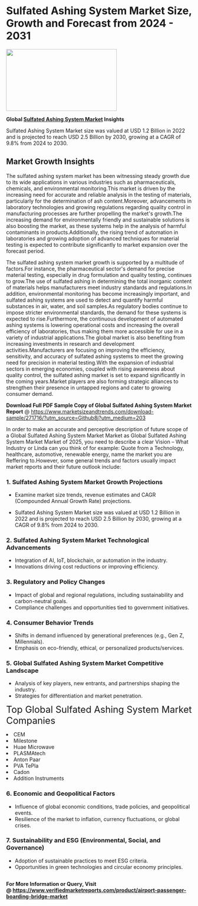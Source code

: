 <H1>Sulfated Ashing System Market Size, Growth and Forecast from 2024 - 2031</H1><img class="aligncenter size-medium wp-image-584254" src="https://thirdeyenews.in/wp-content/uploads/2024/09/Global-Market-Research-300x168.jpeg" alt="" width="300" height="168" /><p><strong>Global&nbsp;<a href="https://www.marketsizeandtrends.com/download-sample/271716/?utm_source=Github8j?utm_medium=203">Sulfated Ashing System Market</a> Insights</strong></p><p>Sulfated Ashing System Market size was valued at USD 1.2 Billion in 2022 and is projected to reach USD 2.5 Billion by 2030, growing at a CAGR of 9.8% from 2024 to 2030.</p><p><h2>Market Growth Insights</h2> <p>The sulfated ashing system market has been witnessing steady growth due to its wide applications in various industries such as pharmaceuticals, chemicals, and environmental monitoring.This market is driven by the increasing need for accurate and reliable analysis in the testing of materials, particularly for the determination of ash content.Moreover, advancements in laboratory technologies and growing regulations regarding quality control in manufacturing processes are further propelling the market's growth.The increasing demand for environmentally friendly and sustainable solutions is also boosting the market, as these systems help in the analysis of harmful contaminants in products.Additionally, the rising trend of automation in laboratories and growing adoption of advanced techniques for material testing is expected to contribute significantly to market expansion over the forecast period.</p> <p>The sulfated ashing system market growth is supported by a multitude of factors.For instance, the pharmaceutical sector's demand for precise material testing, especially in drug formulation and quality testing, continues to grow.The use of sulfated ashing in determining the total inorganic content of materials helps manufacturers meet industry standards and regulations.In addition, environmental monitoring has become increasingly important, and sulfated ashing systems are used to detect and quantify harmful substances in air, water, and soil samples.As regulatory bodies continue to impose stricter environmental standards, the demand for these systems is expected to rise.Furthermore, the continuous development of automated ashing systems is lowering operational costs and increasing the overall efficiency of laboratories, thus making them more accessible for use in a variety of industrial applications.The global market is also benefiting from increasing investments in research and development activities.Manufacturers are focusing on improving the efficiency, sensitivity, and accuracy of sulfated ashing systems to meet the growing need for precision in material testing.With the expansion of industrial sectors in emerging economies, coupled with rising awareness about quality control, the sulfated ashing market is set to expand significantly in the coming years.Market players are also forming strategic alliances to strengthen their presence in untapped regions and cater to growing consumer demand.<p><span class=""><strong>Download Full PDF Sample Copy of Global Sulfated Ashing System Market Report</strong> @ <a href="https://www.marketsizeandtrends.com/download-sample/271716/?utm_source=Github8j?utm_medium=203" target="_blank">https://www.marketsizeandtrends.com/download-sample/271716/?utm_source=Github8j?utm_medium=203</a></span></p><p>In order to make an accurate and perceptive description of future scope of a Global&nbsp;Sulfated Ashing System Market Market as Global&nbsp;Sulfated Ashing System Market Market of 2025, you need to describe a clear Vision &ndash; What Industry or Linda can you think of for example: Quote from a Technology, healthcare, automotive, renewable energy, name the market you are Reffering to.However, some general trends and factors usually impact market reports and their future outlook include:</p><h3>1.&nbsp;<strong>Sulfated Ashing System Market Growth Projections</strong></h3><ul><li>Examine market size trends, revenue estimates and CAGR (Compounded Annual Growth Rate) projections.</li><li><p>Sulfated Ashing System Market size was valued at USD 1.2 Billion in 2022 and is projected to reach USD 2.5 Billion by 2030, growing at a CAGR of 9.8% from 2024 to 2030.</p></li></ul><h3>2.&nbsp;<strong>Sulfated Ashing System Market Technological Advancements</strong></h3><ul><li>Integration of AI, IoT, blockchain, or automation in the industry.</li><li>Innovations driving cost reductions or improving efficiency.</li></ul><h3>3.&nbsp;<strong>Regulatory and Policy Changes</strong></h3><ul><li>Impact of global and regional regulations, including sustainability and carbon-neutral goals.</li><li>Compliance challenges and opportunities tied to government initiatives.</li></ul><h3>4.&nbsp;<strong>Consumer Behavior Trends</strong></h3><ul><li>Shifts in demand influenced by generational preferences (e.g., Gen Z, Millennials).</li><li>Emphasis on eco-friendly, ethical, or personalized products/services.</li></ul><h3>5.&nbsp;<strong>Global Sulfated Ashing System Market Competitive Landscape</strong></h3><ul><li>Analysis of key players, new entrants, and partnerships shaping the industry.</li><li>Strategies for differentiation and market penetration.</li></ul><p data-pm-slice="1 1 []"><span style="color: inherit; font-family: inherit; font-size: 25px;">Top Global Sulfated Ashing System Market Companies</span></p><div class="" data-test-id=""><p><li>CEM</li><li> Milestone</li><li> Huae Microwave</li><li> PLASMAtech</li><li> Anton Paar</li><li> PVA TePla</li><li> Cadon</li><li> Addition Instruments</li></p></div><h3>6.&nbsp;<strong>Economic and Geopolitical Factors</strong></h3><ul><li>Influence of global economic conditions, trade policies, and geopolitical events.</li><li>Resilience of the market to inflation, currency fluctuations, or global crises.</li></ul><h3>7.&nbsp;<strong>Sustainability and ESG (Environmental, Social, and Governance)</strong></h3><ul><li>Adoption of sustainable practices to meet ESG criteria.</li><li>Opportunities in green technologies and circular economy principles.</li></ul><h2><strong style="font-size: 14px;">For More Information or Query, Visit @&nbsp;</strong><a style="background-color: #ffffff; font-size: 14px;" href="https://www.marketsizeandtrends.com/report/sulfated-ashing-system-market/" target="_blank">https://www.verifiedmarketreports.com/product/airport-passenger-boarding-bridge-market</a></h2>